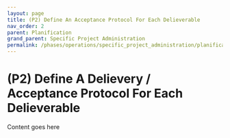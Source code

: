 ```yaml
---
layout: page
title: (P2) Define An Acceptance Protocol For Each Delieverable
nav_order: 2
parent: Planification
grand_parent: Specific Project Administration
permalink: /phases/operations/specific_project_administration/planification/p2/
---
```


# (P2) Define A Delievery / Acceptance Protocol For Each Delieverable
Content goes here